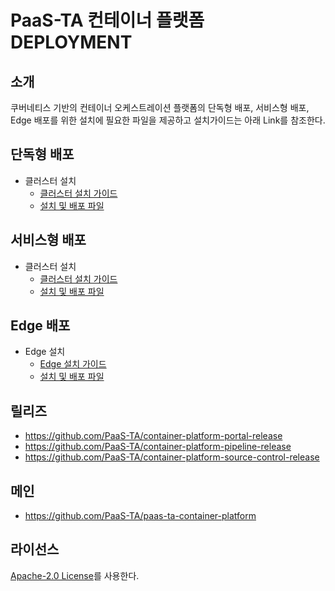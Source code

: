 # PaaS-TA 컨테이너 플랫폼 DEPLOYMENT
## 소개
쿠버네티스 기반의 컨테이너 오케스트레이션 플랫폼의 단독형 배포, 서비스형 배포, Edge 배포를 위한 설치에 필요한 파일을 제공하고 설치가이드는 아래 Link를 참조한다. 


## 단독형 배포   
- 클러스터 설치
  + [클러스터 설치 가이드](https://github.com/PaaS-TA/paas-ta-container-platform/blob/master/install-guide/standalone/paas-ta-container-platform-standalone-deployment-guide-v1.2.md)
  + [설치 및 배포 파일](https://github.com/PaaS-TA/paas-ta-container-platform-deployment/tree/master/standalone)

## 서비스형 배포 
- 클러스터 설치
  + [클러스터 설치 가이드](https://github.com/PaaS-TA/paas-ta-container-platform/blob/master/install-guide/standalone/paas-ta-container-platform-standalone-deployment-guide-v1.2.md)  
  + [설치 및 배포 파일](https://github.com/PaaS-TA/paas-ta-container-platform-deployment/tree/master/standalone)

## Edge 배포
- Edge 설치
  + [Edge 설치 가이드](https://github.com/PaaS-TA/paas-ta-container-platform/blob/master/install-guide/edge/paas-ta-container-platform-edge-deployment-guide-v1.2.md)  
  + [설치 및 배포 파일](https://github.com/PaaS-TA/paas-ta-container-platform-deployment/tree/master/edge)



## 릴리즈	
- https://github.com/PaaS-TA/container-platform-portal-release
- https://github.com/PaaS-TA/container-platform-pipeline-release
- https://github.com/PaaS-TA/container-platform-source-control-release

## 메인
- https://github.com/PaaS-TA/paas-ta-container-platform

## 라이선스
[Apache-2.0 License](http://www.apache.org/licenses/LICENSE-2.0)를 사용한다.
